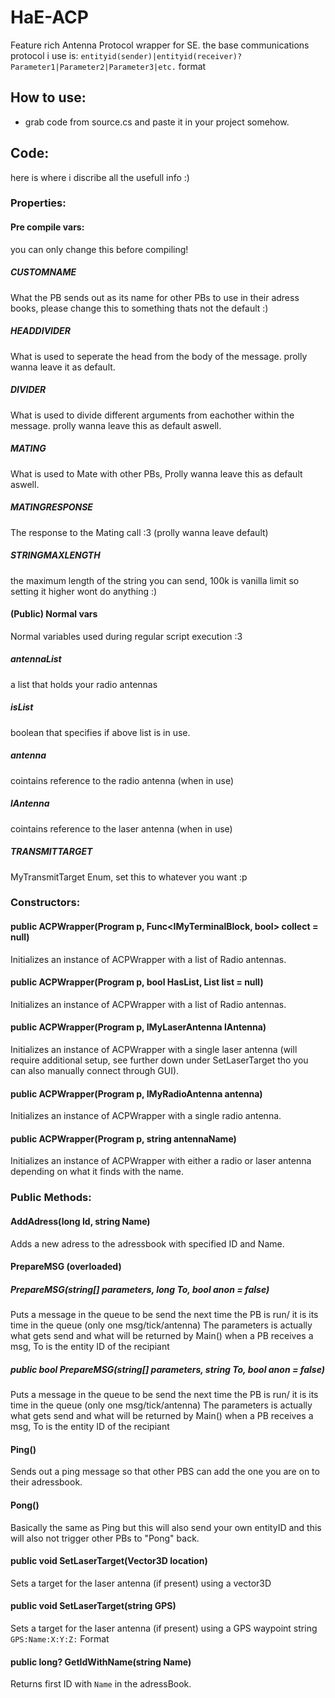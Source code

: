 # HaE-ACP
Feature rich Antenna Protocol wrapper for SE.
the base communications protocol i use is:
`entityid(sender)|entityid(receiver)?Parameter1|Parameter2|Parameter3|etc.` format


## How to use:
- grab code from source.cs and paste it in your project somehow.


## Code:
here is where i discribe all the usefull info :)

### Properties:

  
#### Pre compile vars:
  you can only change this before compiling!

##### CUSTOMNAME
  What the PB sends out as its name for other PBs to use in their adress books, please change this to something thats not the default :)
  
##### HEADDIVIDER
  What is used to seperate the head from the body of the message. prolly wanna leave it as default.

##### DIVIDER
  What is used to divide different arguments from eachother within the message. prolly wanna leave this as default aswell.
  
##### MATING
  What is used to Mate with other PBs, Prolly wanna leave this as default aswell.
  
##### MATINGRESPONSE
  The response to the Mating call :3 (prolly wanna leave default)
  
##### STRINGMAXLENGTH
  the maximum length of the string you can send, 100k is vanilla limit so setting it higher wont do anything :)




#### (Public) Normal vars
  Normal variables used during regular script execution :3
  
##### antennaList
  a list that holds your radio antennas
##### isList
  boolean that specifies if above list is in use.
  
##### antenna
  cointains reference to the radio antenna (when in use)
##### lAntenna
  cointains reference to the laser antenna (when in use)

##### TRANSMITTARGET
  MyTransmitTarget Enum, set this to whatever you want :p




### Constructors:
#### public ACPWrapper(Program p, Func<IMyTerminalBlock, bool> collect = null)
  Initializes an instance of ACPWrapper with a list of Radio antennas.
  
#### public ACPWrapper(Program p, bool HasList, List<IMyRadioAntenna> list = null)
  Initializes an instance of ACPWrapper with a list of Radio antennas.
  
#### public ACPWrapper(Program p, IMyLaserAntenna lAntenna)
  Initializes an instance of ACPWrapper with a single laser antenna (will require additional setup, see further down under SetLaserTarget tho you can also manually connect through GUI).
  
#### public ACPWrapper(Program p, IMyRadioAntenna antenna)
  Initializes an instance of ACPWrapper with a single radio antenna.
  
#### public ACPWrapper(Program p, string antennaName)
  Initializes an instance of ACPWrapper with either a radio  or laser antenna depending on what it finds with the name.
  
### Public Methods:

#### AddAdress(long Id, string Name)
  Adds a new adress to the adressbook with specified ID and Name.
  
#### PrepareMSG (overloaded)
##### PrepareMSG(string[] parameters, long To, bool anon = false)
  Puts a message in the queue to be send the next time the PB is run/ it is its time in the queue (only one msg/tick/antenna)
  The parameters is actually what gets send and what will be returned by Main() when a PB receives a msg, To is the entity ID of the recipiant

##### public bool PrepareMSG(string[] parameters, string To, bool anon = false)
  Puts a message in the queue to be send the next time the PB is run/ it is its time in the queue (only one msg/tick/antenna)
  The parameters is actually what gets send and what will be returned by Main() when a PB receives a msg, To is the entity ID of the recipiant
  
#### Ping()
  Sends out a ping message so that other PBS can add the one you are on to their adressbook.
  
#### Pong()
  Basically the same as Ping but this will also send your own entityID and this will also not trigger other PBs to "Pong" back.
  
#### public void SetLaserTarget(Vector3D location)
  Sets a target for the laser antenna (if present) using a vector3D
  
#### public void SetLaserTarget(string GPS)
  Sets a target for the laser antenna (if present) using a GPS waypoint string `GPS:Name:X:Y:Z:` Format
  
#### public long? GetIdWithName(string Name)
  Returns first ID with `Name` in the adressBook.
